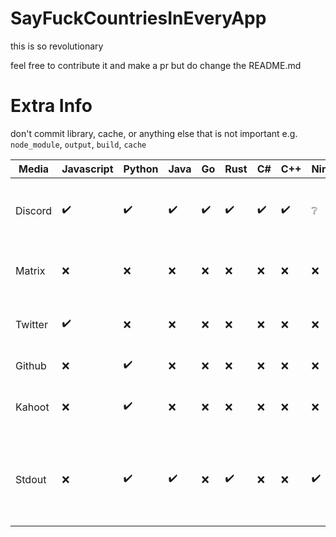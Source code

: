 # SayFuckCountriesInEveryApp

this is so revolutionary

feel free to contribute it and make a pr but do change the README.md

# Extra Info

don't commit library, cache, or anything else that is not important e.g. `node_module`, `output`, `build`, `cache`

| Media   | Javascript         | Python             | Java               | Go                 | Rust               | C#                 | C++                | Nim                | Note                                                                   |
|---------|--------------------|--------------------|--------------------|--------------------|--------------------|--------------------|--------------------|--------------------|------------------------------------------------------------------------|
| Discord | :heavy_check_mark: | :heavy_check_mark: | :heavy_check_mark: | :heavy_check_mark: | :heavy_check_mark: | :heavy_check_mark: | :heavy_check_mark: | :grey_question:    | (Discord User Status/Discord Bot) changes between Fuck {Country}       |
| Matrix  | :x:                | :x:                | :x:                | :x:                | :x:                | :x:                | :x:                | :x:                | User Status changes between Fuck {Country}                             |
| Twitter | :heavy_check_mark: | :x:                | :x:                | :x:                | :x:                | :x:                | :x:                | :x:                | Twitter Post Tweet about Fuck {Country}                                |
| Github  | :x:                | :heavy_check_mark: | :x:                | :x:                | :x:                | :x:                | :x:                | :x:                | markdown file content                                                  |
| Kahoot  | :x:                | :heavy_check_mark: | :x:                | :x:                | :x:                | :x:                | :x:                | :x:                | Fill server with bots named Fuck {Country}                             |
| Stdout  | :x:                | :heavy_check_mark: | :heavy_check_mark: | :x:                | :heavy_check_mark: | :x:                | :x:                | :heavy_check_mark: | Standard output is a stream to which a program writes its output data. |                                                         |
